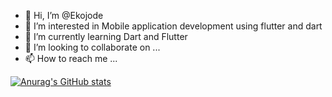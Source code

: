 - 👋 Hi, I’m @Ekojode 
- 👀 I’m interested in Mobile application development using flutter and dart
- 🌱 I’m currently learning Dart and Flutter
- 💞️ I’m looking to collaborate on ...
- 📫 How to reach me ...

[![Anurag's GitHub stats](https://github-readme-stats.vercel.app/api?username=Ekojode&theme=radicalk&show_icons=true)](https://github.com/anuraghazra/github-readme-stats)

<!---
Ekojode/Ekojode is a ✨ special ✨ repository because its `README.md` (this file) appears on your GitHub profile.
You can click the Preview link to take a look at your changes.
--->
